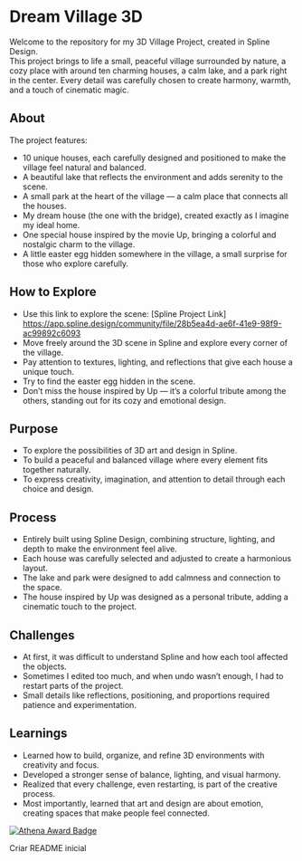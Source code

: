 # Dream Village 3D

Welcome to the repository for my 3D Village Project, created in Spline Design.  
This project brings to life a small, peaceful village surrounded by nature, a cozy place with around ten charming houses, a calm lake, and a park right in the center. Every detail was carefully chosen to create harmony, warmth, and a touch of cinematic magic.

## About
The project features:  
- 10 unique houses, each carefully designed and positioned to make the village feel natural and balanced.  
- A beautiful lake that reflects the environment and adds serenity to the scene.  
- A small park at the heart of the village — a calm place that connects all the houses.  
- My dream house (the one with the bridge), created exactly as I imagine my ideal home.  
- One special house inspired by the movie Up, bringing a colorful and nostalgic charm to the village.  
- A little easter egg hidden somewhere in the village, a small surprise for those who explore carefully.  

## How to Explore
- Use this link to explore the scene: [Spline Project Link] https://app.spline.design/community/file/28b5ea4d-ae6f-41e9-98f9-ac99892c6093
- Move freely around the 3D scene in Spline and explore every corner of the village.  
- Pay attention to textures, lighting, and reflections that give each house a unique touch.  
- Try to find the easter egg hidden in the scene.  
- Don’t miss the house inspired by Up — it’s a colorful tribute among the others, standing out for its cozy and emotional design.  

## Purpose
- To explore the possibilities of 3D art and design in Spline.  
- To build a peaceful and balanced village where every element fits together naturally.  
- To express creativity, imagination, and attention to detail through each choice and design.  

## Process
- Entirely built using Spline Design, combining structure, lighting, and depth to make the environment feel alive.  
- Each house was carefully selected and adjusted to create a harmonious layout.  
- The lake and park were designed to add calmness and connection to the space.  
- The house inspired by Up was designed as a personal tribute, adding a cinematic touch to the project.  

## Challenges
- At first, it was difficult to understand Spline and how each tool affected the objects.  
- Sometimes I edited too much, and when undo wasn’t enough, I had to restart parts of the project.  
- Small details like reflections, positioning, and proportions required patience and experimentation.  

## Learnings
- Learned how to build, organize, and refine 3D environments with creativity and focus.  
- Developed a stronger sense of balance, lighting, and visual harmony.  
- Realized that every challenge, even restarting, is part of the creative process.  
- Most importantly, learned that art and design are about emotion, creating spaces that make people feel connected.


[![Athena Award Badge](https://img.shields.io/endpoint?url=https%3A%2F%2Faward.athena.hackclub.com%2Fapi%2Fbadge)](https://award.athena.hackclub.com?utm_source=readme)

Criar README inicial
